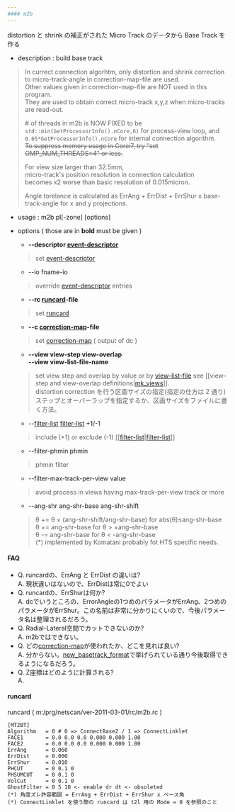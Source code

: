 ```yaml
---
#### m2b
---
```


distortion と shrink の補正がされた Micro Track のデータから Base Track を作る

+ description : build base track  
>   
> In currect connection algorhtm, only distortion and shrink correction to micro-track-angle in correction-map-file are used.  
> Other values given in correction-map-file are NOT used in this program.  
> They are used to obtain correct micro-track x,y,z when micro-tracks are read-out.  
>   
> \# of threads in m2b is NOW FIXED to be  
> `std::min(GetProcessorInfo().nCore,6)` for process-view loop, and  
> `0.65*GetProcessorInfo().nCore` for internal connection algorithm.  
> ~~To suppress memory usage in Corei7, try "set OMP_NUM_THREADS=4" or less.~~  
>   
> For view size larger than 32.5mm,  
> micro-track's position resolution in connection calculation  
> becomes x2 worse than basic resolution of 0.015micron.  
>
> Angle torelance is calculated as ErrAng + ErrDist + ErrShur x base-track-angle for x and y projections.  
>

+ usage : m2b pl[-zone] [options]
+ options ( those are in **bold** must be given )
  - **--descriptor [event-descriptor](event-descriptor.md)**
  > set [event-descriptor](event-descriptor.md)  

  - --io fname-io
  > override [event-descriptor](event-descriptor.md) entries  

  - **--rc [runcard](#runcard)-file**
  > set [runcard](#runcard)  

  - **--c [correction-map](correction-map.md)-file**
  > set [correction-map](correction-map.md) ( output of dc )  

  - **--view view-step view-overlap**  
    **--view view-list-file-name**  
  > set view step and overlap by value or by [view-list-file](mk_views.md/#view-list) 
  > see [[view-step and view-overlap definitions|[mk_views](mk_views.md)]].  
  > distortion correction を行う区画サイズの指定(指定の仕方は 2 通り) ステップとオーバーラップを指定するか、区画サイズをファイルに書く方法。

  - --[filter-list](filter-list.md) [filter-list](filter-list.md) +1/-1
  > include (+1) or exclude (-1) [[[filter-list](filter-list.md)|[filter-list](filter-list.md)]]  

  - --filter-phmin phmin
  > phmin filter  

  - --filter-max-track-per-view value
  > avoid process in views having max-track-per-view track or more  

  - --ang-shr ang-shr-base ang-shr-shift
  > &theta; += &theta; &times; (ang-shr-shift/ang-shr-base) for abs(&theta;)≤ang-shr-base  
  > &theta; += ang-shr-base for &theta; > +ang-shr-base  
  > &theta; -= ang-shr-base for &theta; < -ang-shr-base  
  > (*) implemented by Komatani probably fot HTS specific needs.  

#### FAQ
* Q. runcardの、ErrAng と ErrDist の違いは?<br>
  A. 現状違いはないので、ErrDistは常に0でよい<br>
* Q. runcardの、ErrShurは何か?<br>
  A. dcでいうところの、ErrorAngleの1つめのパラメータがErrAng、2つめのパラメータがErrShur。この名前は非常に分かりにくいので、今後パラメータ名は整理されるだろう。 
* Q. Radial-Lateral空間でカットできないのか?<br>
  A. m2bではできない。
* Q. どの[correction-map](correction-map.md)が使われたか、どこを見れば良い?<br>
  A. 分からない。[new_basetrack_format](new_basetrack_format.md)で挙げられている通り今後取得できるようになるだろう。
* Q. Z座標はどのように計算される?<br>
  A. 

#### runcard
runcard ( m:/prg/netscan/ver-2011-03-01/rc/m2b.rc )
```
[MT2BT]
Algorithm   = 0 # 0 => ConnectBase2 / 1 => ConnectLinklet
FACE1       = 0.0 0.0 0.0 0.000 0.000 1.00
FACE2       = 0.0 0.0 0.0 0.000 0.000 1.00
ErrAng      = 0.060
ErrDist     = 0.000
ErrShur     = 0.010
PHCUT       = 0 0.1 0
PHSUMCUT    = 0 0.1 0
VolCut      = 0 0.1 0
GhostFilter = 0 5 10 <- enable dr dt <- obsoleted
(*) 角度ズレ許容範囲 = ErrAng + ErrDist + ErrShur x ベース角
(*) ConnectLinklet を使う際の runcard は t2l 用の Mode = 0 を参照のこと
```

